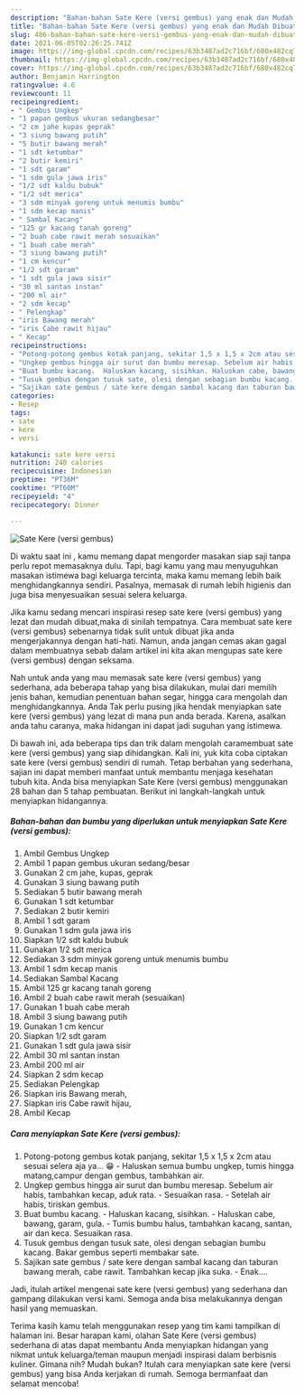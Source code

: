 ```yaml
---
description: "Bahan-bahan Sate Kere (versi gembus) yang enak dan Mudah Dibuat"
title: "Bahan-bahan Sate Kere (versi gembus) yang enak dan Mudah Dibuat"
slug: 486-bahan-bahan-sate-kere-versi-gembus-yang-enak-dan-mudah-dibuat
date: 2021-06-05T02:26:25.741Z
image: https://img-global.cpcdn.com/recipes/63b3487ad2c716bf/680x482cq70/sate-kere-versi-gembus-foto-resep-utama.jpg
thumbnail: https://img-global.cpcdn.com/recipes/63b3487ad2c716bf/680x482cq70/sate-kere-versi-gembus-foto-resep-utama.jpg
cover: https://img-global.cpcdn.com/recipes/63b3487ad2c716bf/680x482cq70/sate-kere-versi-gembus-foto-resep-utama.jpg
author: Benjamin Harrington
ratingvalue: 4.6
reviewcount: 11
recipeingredient:
- " Gembus Ungkep"
- "1 papan gembus ukuran sedangbesar"
- "2 cm jahe kupas geprak"
- "3 siung bawang putih"
- "5 butir bawang merah"
- "1 sdt ketumbar"
- "2 butir kemiri"
- "1 sdt garam"
- "1 sdm gula jawa iris"
- "1/2 sdt kaldu bubuk"
- "1/2 sdt merica"
- "3 sdm minyak goreng untuk menumis bumbu"
- "1 sdm kecap manis"
- " Sambal Kacang"
- "125 gr kacang tanah goreng"
- "2 buah cabe rawit merah sesuaikan"
- "1 buah cabe merah"
- "3 siung bawang putih"
- "1 cm kencur"
- "1/2 sdt garam"
- "1 sdt gula jawa sisir"
- "30 ml santan instan"
- "200 ml air"
- "2 sdm kecap"
- " Pelengkap"
- "iris Bawang merah"
- "iris Cabe rawit hijau"
- " Kecap"
recipeinstructions:
- "Potong-potong gembus kotak panjang, sekitar 1,5 x 1,5 x 2cm atau sesuai selera aja ya... 😁 Haluskan semua bumbu ungkep, tumis hingga matang,campur dengan gembus, tambahkan air."
- "Ungkep gembus hingga air surut dan bumbu meresap. Sebelum air habis, tambahkan kecap, aduk rata. Sesuaikan rasa.  Setelah air habis, tiriskan gembus."
- "Buat bumbu kacang.  Haluskan kacang, sisihkan. Haluskan cabe, bawang, garam, gula. Tumis bumbu halus, tambahkan kacang, santan, air dan keca. Sesuaikan rasa."
- "Tusuk gembus dengan tusuk sate, olesi dengan sebagian bumbu kacang. Bakar gembus seperti membakar sate."
- "Sajikan sate gembus / sate kere dengan sambal kacang dan taburan bawang merah, cabe rawit. Tambahkan kecap jika suka. Enak...."
categories:
- Resep
tags:
- sate
- kere
- versi

katakunci: sate kere versi 
nutrition: 240 calories
recipecuisine: Indonesian
preptime: "PT36M"
cooktime: "PT60M"
recipeyield: "4"
recipecategory: Dinner

---
```



![Sate Kere (versi gembus)](https://img-global.cpcdn.com/recipes/63b3487ad2c716bf/680x482cq70/sate-kere-versi-gembus-foto-resep-utama.jpg)

Di waktu  saat ini , kamu memang dapat mengorder masakan siap saji tanpa perlu repot memasaknya dulu. Tapi, bagi kamu yang mau menyuguhkan masakan istimewa bagi keluarga tercinta, maka kamu memang lebih baik menghidangkannya sendiri. Pasalnya, memasak di rumah lebih higienis dan juga bisa menyesuaikan sesuai selera keluarga.

Jika kamu sedang mencari inspirasi resep sate kere (versi gembus) yang lezat dan mudah dibuat,maka di sinilah tempatnya. Cara membuat sate kere (versi gembus)  sebenarnya tidak sulit untuk dibuat jika anda mengerjakannya dengan hati-hati. Namun, anda jangan cemas akan gagal dalam membuatnya 
sebab dalam artikel ini kita akan mengupas sate kere (versi gembus) dengan seksama.  



Nah untuk anda yang mau memasak sate kere (versi gembus) yang sederhana, ada beberapa tahap yang bisa dilakukan, mulai dari memilih jenis bahan, kemudian penentuan bahan segar, hingga cara mengolah dan menghidangkannya. Anda Tak perlu pusing jika hendak menyiapkan sate kere (versi gembus) yang lezat di mana pun anda berada. Karena, asalkan anda  tahu caranya, maka hidangan ini dapat jadi suguhan yang istimewa.

Di bawah ini, ada beberapa tips dan trik dalam mengolah caramembuat sate kere (versi gembus) yang siap dihidangkan. Kali ini, yuk kita coba ciptakan sate kere (versi gembus) sendiri di rumah. Tetap berbahan yang sederhana, sajian ini dapat memberi manfaat untuk membantu menjaga kesehatan tubuh kita. Anda bisa menyiapkan Sate Kere (versi gembus) menggunakan 28 bahan dan 5 tahap pembuatan. Berikut ini langkah-langkah untuk menyiapkan hidangannya.

<!--inarticleads1-->

##### Bahan-bahan dan bumbu yang diperlukan untuk menyiapkan Sate Kere (versi gembus):

1. Ambil  Gembus Ungkep
1. Ambil 1 papan gembus ukuran sedang/besar
1. Gunakan 2 cm jahe, kupas, geprak
1. Gunakan 3 siung bawang putih
1. Sediakan 5 butir bawang merah
1. Gunakan 1 sdt ketumbar
1. Sediakan 2 butir kemiri
1. Ambil 1 sdt garam
1. Gunakan 1 sdm gula jawa iris
1. Siapkan 1/2 sdt kaldu bubuk
1. Gunakan 1/2 sdt merica
1. Sediakan 3 sdm minyak goreng untuk menumis bumbu
1. Ambil 1 sdm kecap manis
1. Sediakan  Sambal Kacang
1. Ambil 125 gr kacang tanah goreng
1. Ambil 2 buah cabe rawit merah (sesuaikan)
1. Gunakan 1 buah cabe merah
1. Ambil 3 siung bawang putih
1. Gunakan 1 cm kencur
1. Siapkan 1/2 sdt garam
1. Gunakan 1 sdt gula jawa sisir
1. Ambil 30 ml santan instan
1. Ambil 200 ml air
1. Siapkan 2 sdm kecap
1. Sediakan  Pelengkap
1. Siapkan iris Bawang merah,
1. Siapkan iris Cabe rawit hijau,
1. Ambil  Kecap




<!--inarticleads2-->

##### Cara menyiapkan Sate Kere (versi gembus):

1. Potong-potong gembus kotak panjang, sekitar 1,5 x 1,5 x 2cm atau sesuai selera aja ya... 😁 - Haluskan semua bumbu ungkep, tumis hingga matang,campur dengan gembus, tambahkan air.
1. Ungkep gembus hingga air surut dan bumbu meresap. Sebelum air habis, tambahkan kecap, aduk rata. - Sesuaikan rasa.  - Setelah air habis, tiriskan gembus.
1. Buat bumbu kacang.  - Haluskan kacang, sisihkan. - Haluskan cabe, bawang, garam, gula. - Tumis bumbu halus, tambahkan kacang, santan, air dan keca. Sesuaikan rasa.
1. Tusuk gembus dengan tusuk sate, olesi dengan sebagian bumbu kacang. Bakar gembus seperti membakar sate.
1. Sajikan sate gembus / sate kere dengan sambal kacang dan taburan bawang merah, cabe rawit. Tambahkan kecap jika suka. - Enak....




Jadi, itulah artikel mengenai  sate kere (versi gembus)  yang sederhana dan gampang dilakukan versi kami. Semoga anda bisa melakukannya dengan hasil yang memuaskan. 

Terima kasih kamu telah menggunakan resep yang tim kami tampilkan di halaman ini. Besar harapan kami, olahan  Sate Kere (versi gembus) sederhana di atas dapat membantu Anda menyiapkan hidangan yang nikmat untuk keluarga/teman maupun menjadi inspirasi dalam berbisnis kuliner. Gimana nih? Mudah bukan? Itulah cara menyiapkan sate kere (versi gembus) yang bisa Anda kerjakan di rumah. Semoga bermanfaat dan selamat mencoba!

